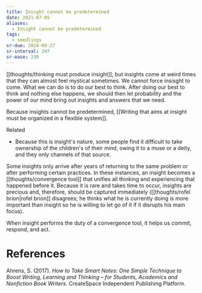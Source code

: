 ```yaml
---
title: Insight cannot be predetermined
date: 2021-07-05
aliases:
  - Insight cannot be predetermined
tags:
  - seedlings
sr-due: 2024-09-27
sr-interval: 347
sr-ease: 230
---
```

[[thoughts/thinking must produce insight]], but insights come at weird times that they can almost feel mystical sometimes. We cannot force insisght to come. What we can do is to do our best to think. After doing our best to think and nothing else happens, we should then let probability and the power of our mind bring out insights and answers that we need.

Because insights cannot be predetermined, [[Writing that aims at insight must be organized in a flexible system]].

Related
- Because this is insight's nature, some people find it difficult to take ownership of the children's of their mind, owing it to a muse or a deity, and they only channels of that source.

Some insights only arrive after years of returning to the same problem or after performing certain practices. In these instances, an insight becomes a [[thoughts/convergence tool]] that unifies all thinking and experiencing that happened before it. Because it is rare and takes time to occur, insights are precious and, therefore, should be captured immediately ([[thoughts/rofel brion|rofel brion]] disagrees; he thinks what he is currently doing is more important than insight so he is willing to let go of it if it disrupts his main focus).

When insight performs the duty of a convergence tool, it helps us commit, respond, and act.

# References

Ahrens, S. (2017). *How to Take Smart Notes: One Simple Technique to Boost Writing, Learning and Thinking – for Students, Academics and Nonfiction Book Writers*. CreateSpace Independent Publishing Platform.

